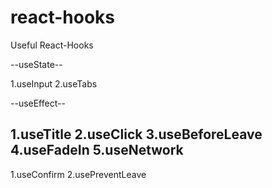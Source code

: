 # react-hooks

Useful React-Hooks

--useState--

1.useInput
2.useTabs

--useEffect--

1.useTitle
2.useClick
3.useBeforeLeave
4.useFadeIn
5.useNetwork
--
1.useConfirm
2.usePreventLeave
